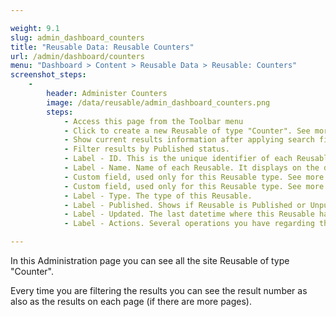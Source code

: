 ```yaml
---

weight: 9.1
slug: admin_dashboard_counters
title: "Reusable Data: Reusable Counters"
url: /admin/dashboard/counters
menu: "Dashboard > Content > Reusable Data > Reusable: Counters"
screenshot_steps:
    -
        header: Administer Counters
        image: /data/reusable/admin_dashboard_counters.png
        steps:
            - Access this page from the Toolbar menu
            - Click to create a new Reusable of type "Counter". See more on next section.
            - Show current results information after applying search filter below.
            - Filter results by Published status.
            - Label - ID. This is the unique identifier of each Reusable that is created by Drupal (incrementally) when you create a new Reusable. You can use this for unique reference. ID cannot change upon creation.
            - Label - Name. Name of each Reusable. It displays on the dynamic lists for this Reusable. 
            - Custom field, used only for this Reusable type. See more on next section.
            - Custom field, used only for this Reusable type. See more on next section.
            - Label - Type. The type of this Reusable.
            - Label - Published. Shows if Reusable is Published or Unpublished. Unpublished items are hidden in dynamic lists do not appear for the anonymous users. Use with caution.
            - Label - Updated. The last datetime where this Reusable has been saved in the database.
            - Label - Actions. Several operations you have regarding this item. Click the dropdown list to select an action. Available actions here are "Edit" and "Delete".

---
```


In this Administration page you can see all the site Reusable of type "Counter".

Every time you are filtering the results you can see the result number as also as the results on each page 
(if there are more pages).

